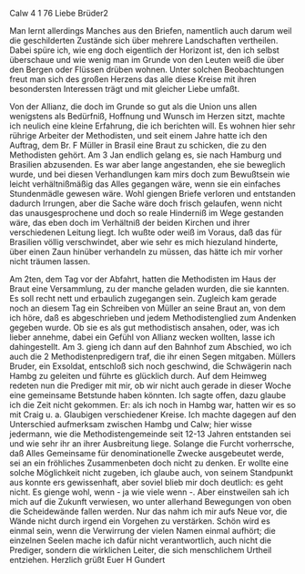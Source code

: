  Calw 4 <Januar>1 76
Liebe Brüder2

Man lernt allerdings Manches aus den Briefen, namentlich auch darum weil die geschilderten Zustände sich über mehrere Landschaften vertheilen. Dabei spüre ich, wie eng doch eigentlich der Horizont ist, den ich selbst überschaue und wie wenig man im Grunde von den Leuten weiß die über den Bergen oder Flüssen drüben wohnen. Unter solchen Beobachtungen freut man sich des großen Herzens das alle diese Kreise mit ihren besondersten Interessen trägt und mit gleicher Liebe umfaßt.

Von der Allianz, die doch im Grunde so gut als die Union uns allen wenigstens als Bedürfniß, Hoffnung und Wunsch im Herzen sitzt, machte ich neulich eine kleine Erfahrung, die ich berichten will. Es wohnen hier sehr rührige Arbeiter der Methodisten, und seit einem Jahre hatte ich den Auftrag, dem Br. F Müller in Brasil eine Braut zu schicken, die zu den Methodisten gehört. Am 3 Jan endlich gelang es, sie nach Hamburg und Brasilien abzusenden. Es war aber lange angestanden, ehe sie beweglich wurde, und bei diesen Verhandlungen kam mirs doch zum Bewußtsein wie leicht verhältnißmäßig das Alles gegangen wäre, wenn sie ein einfaches Stundenmädle gewesen wäre. Wohl giengen Briefe verloren und entstanden dadurch Irrungen, aber die Sache wäre doch frisch gelaufen, wenn nicht das unausgesprochene und doch so reale Hinderniß im Wege gestanden wäre, das eben doch im Verhältniß der beiden Kirchen und ihrer verschiedenen Leitung liegt. Ich wußte oder weiß im Voraus, daß das für Brasilien völlig verschwindet, aber wie sehr es mich hiezuland hinderte, über einen Zaun hinüber verhandeln zu müssen, das hätte ich mir vorher nicht träumen lassen.

Am 2ten, dem Tag vor der Abfahrt, hatten die Methodisten im Haus der Braut eine Versammlung, zu der manche geladen wurden, die sie kannten. Es soll recht nett und erbaulich zugegangen sein. Zugleich kam gerade noch an diesem Tag ein Schreiben von Müller an seine Braut an, von dem ich höre, daß es abgeschrieben und jedem Methodistenglied zum Andenken gegeben wurde. Ob sie es als gut methodistisch ansahen, oder, was ich lieber annehme, dabei ein Gefühl von Allianz wecken wollten, lasse ich dahingestellt. Am 3. gieng ich dann auf den Bahnhof zum Abschied, wo ich auch die 2 Methodistenpredigern traf, die ihr einen Segen mitgaben. Müllers Bruder, ein Exsoldat, entschloß sich noch geschwind, die Schwägerin nach Hambg zu geleiten und führte es glücklich durch. Auf dem Heimweg redeten nun die Prediger mit mir, ob wir nicht auch gerade in dieser Woche eine gemeinsame Betstunde haben könnten. Ich sagte offen, dazu glaube ich die Zeit nicht gekommen. Er: als ich noch in Hambg war, hatten wir es so mit Craig u. a. Glaubigen verschiedener Kreise. Ich machte dagegen auf den Unterschied aufmerksam zwischen Hambg und Calw; hier wisse jedermann, wie die Methodistengemeinde seit 12-13 Jahren entstanden sei und wie sehr ihr an ihrer Ausbreitung liege. Solange die Furcht vorherrsche, daß Alles Gemeinsame für denominationelle Zwecke ausgebeutet werde, sei an ein fröhliches Zusammenbeten doch nicht zu denken. Er wollte eine solche Möglichkeit nicht zugeben, ich glaube auch, von seinem Standpunkt aus konnte ers gewissenhaft, aber soviel blieb mir doch deutlich: es geht nicht. Es gienge wohl, wenn - ja wie viele wenn -. Aber einstweilen sah ich mich auf die Zukunft verwiesen, wo unter allerhand Bewegungen von oben die Scheidewände fallen werden. Nur das nahm ich mir aufs Neue vor, die Wände nicht durch irgend ein Vorgehen zu verstärken. Schön wird es einmal sein, wenn die Verwirrung der vielen Namen einmal aufhört; die einzelnen Seelen mache ich dafür nicht verantwortlich, auch nicht die Prediger, sondern die wirklichen Leiter, die sich menschlichem Urtheil entziehen. Herzlich grüßt
 Euer H Gundert
